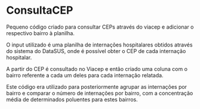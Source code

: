 # ConsultaCEP

Pequeno código criado para consultar CEPs através do viacep e adicionar o respectivo bairro à planilha.

O input utilizado é uma planilha de internações hospitalares obtidos através do sistema do DataSUS, onde é possível obter o CEP de cada internação hospitalar.

A partir do CEP é consultado no Viacep e então criado uma coluna com o bairro referente a cada um deles para cada internação relatada.

Este código era utilizado para posteriormente agrupar as internações por bairro e comparar o número de internações por bairro, com a concentração média de determinados poluentes para estes bairros.
